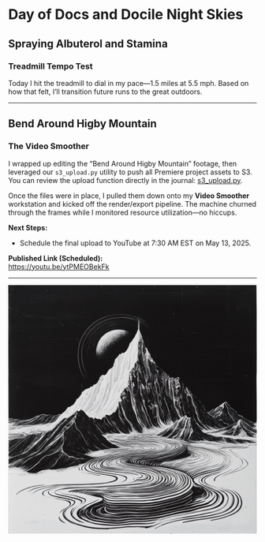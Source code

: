 # Day of Docs and Docile Night Skies

## Spraying Albuterol and Stamina

### Treadmill Tempo Test

Today I hit the treadmill to dial in my pace—1.5 miles at 5.5 mph. Based on how that felt, I’ll transition future runs to the great outdoors.

---

## Bend Around Higby Mountain

### The Video Smoother

I wrapped up editing the “Bend Around Higby Mountain” footage, then leveraged our `s3_upload.py` utility to push all Premiere project assets to S3. You can review the upload function directly in the journal: [s3_upload.py](https://scondo-prof.github.io/productiveJournal/weeklyProductiveJournal/2025/5/01/dailyProgress/#s3_uploadpy).

Once the files were in place, I pulled them down onto my **Video Smoother** workstation and kicked off the render/export pipeline. The machine churned through the frames while I monitored resource utilization—no hiccups.

**Next Steps:**

- Schedule the final upload to YouTube at 7:30 AM EST on May 13, 2025.

**Published Link (Scheduled):**  
https://youtu.be/ytPMEOBekFk

---

![Swurve Mountain](./assets/swurveMountain.png)
